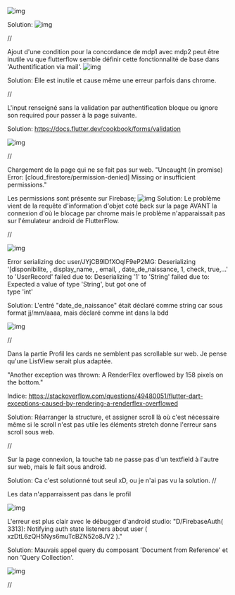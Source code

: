 ![img](https://i.imgur.com/NySdimn.png)

Solution: 
![img](https://i.imgur.com/iVrbLgS.png)

//

Ajout d'une condition pour la concordance de mdp1 avec mdp2 peut être inutile vu que flutterflow semble définir cette fonctionnalité de base dans 'Authentification via mail'.
![img](https://i.imgur.com/jANIeMW.png)

Solution: Elle est inutile et cause même une erreur parfois dans chrome.

//

L'input renseigné sans la validation par authentification bloque ou ignore son required pour passer à la page suivante.

Solution: 
https://docs.flutter.dev/cookbook/forms/validation

![img](https://i.imgur.com/hChknCJ.png)

//

Chargement de la page qui ne se fait pas sur web.
"Uncaught (in promise) Error: [cloud_firestore/permission-denied] Missing or insufficient permissions."

Les permissions sont présente sur Firebase; 
![img](https://i.imgur.com/9FimkuQ.png)
Solution: Le problème vient de la requête d'information d'objet coté back sur la page AVANT la connexion d'où le blocage par chrome mais le problème n'apparaissait pas sur l'émulateur android de FlutterFlow.

//

![img](https://i.imgur.com/epQLWAf.png)

Error serializing doc user/JYjCB9lDfXOqIF9eP2MG:
Deserializing '[disponibilite, , display_name, , email, , date_de_naissance, 1, check, true,...' to 'UserRecord' failed due to: Deserializing '1' to 'String' failed due to: Expected a value of type 'String', but got one of   
type 'int'

Solution: L'entré "date_de_naissance" était déclaré comme string car sous format jj/mm/aaaa, mais déclaré comme int dans la bdd

![img](https://i.imgur.com/tH5IR5v.png)

//

Dans la partie Profil les cards ne semblent pas scrollable sur web.
Je pense qu'une ListView serait plus adaptée.

"Another exception was thrown: A RenderFlex overflowed by 158 pixels on the bottom."

Indice: https://stackoverflow.com/questions/49480051/flutter-dart-exceptions-caused-by-rendering-a-renderflex-overflowed

Solution: Réarranger la structure, et assigner scroll là où c'est nécessaire même si le scroll n'est pas utile les éléments stretch donne l'erreur sans scroll sous web.

//

Sur la page connexion, la touche tab ne passe pas d'un textfield à l'autre sur web, mais le fait sous android.

Solution: Ca c'est solutionné tout seul xD, ou je n'ai pas vu la solution.
//

Les data n'apparraissent pas dans le profil

![img](https://i.imgur.com/TKlST5Q.png)

L'erreur est plus clair avec le débugger d'android studio: "D/FirebaseAuth( 3313): Notifying auth state listeners about user ( xzDtL6zQH5Nys6muTcBZN52o8JV2 )."

Solution: Mauvais appel query du composant 'Document from Reference' et non 'Query Collection'.

![img](https://i.imgur.com/KfT5y4j.png)

//






